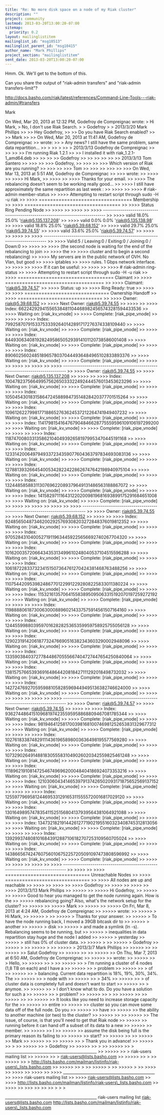 ```yaml
---
title: "Re: No more disk space on a node of my Riak cluster"
description: ""
project: community
lastmod: 2013-03-20T13:00:20-07:00
sitemap:
  priority: 0.2
layout: mailinglistitem
mailinglist_id: "msg10513"
mailinglist_parent_id: "msg10415"
author_name: "Mark Phillips"
project_section: "mailinglistitem"
sent_date: 2013-03-20T13:00:20-07:00
---
```



Hmm. Ok. We'll get to the bottom of this.

Can you share the output of "riak-admin transfers" and "riak-admin
transfers-limit"?

http://docs.basho.com/riak/latest/references/Command-Line-Tools---riak-admin/#transfers

Mark

On Wed, Mar 20, 2013 at 12:32 PM, Godefroy de Compreignac
 wrote:
&gt; Hi Mark,
&gt; No, I don't use Riak Search.
&gt;
&gt; Godefroy
&gt;
&gt; 2013/3/20 Mark Phillips 
&gt;&gt;
&gt;&gt; Hey Godefroy,
&gt;&gt;
&gt;&gt; Do you have Riak Search enabled?
&gt;&gt;
&gt;&gt; Mark
&gt;&gt;
&gt;&gt; On Wed, Mar 20, 2013 at 11:41 AM, Godefroy de Compreignac
&gt;&gt;  wrote:
&gt;&gt; &gt; Any news? I still have the same problem, same data repartition...
&gt;&gt; &gt;
&gt;&gt; &gt;
&gt;&gt; &gt; 2013/3/13 Godefroy de Compreignac 
&gt;&gt; &gt;&gt;
&gt;&gt; &gt;&gt; I'm running Riak 1.2.1
&gt;&gt; &gt;&gt; I installed it with riak\_1.2.1-1\_amd64.deb
&gt;&gt; &gt;&gt;
&gt;&gt; &gt;&gt; Godefroy
&gt;&gt; &gt;&gt;
&gt;&gt; &gt;&gt;
&gt;&gt; &gt;&gt; 2013/3/13 Tom Santero 
&gt;&gt; &gt;&gt;&gt;
&gt;&gt; &gt;&gt;&gt; Godefroy,
&gt;&gt; &gt;&gt;&gt;
&gt;&gt; &gt;&gt;&gt; Which version of Riak are you running?
&gt;&gt; &gt;&gt;&gt;
&gt;&gt; &gt;&gt;&gt; Tom
&gt;&gt; &gt;&gt;&gt;
&gt;&gt; &gt;&gt;&gt;
&gt;&gt; &gt;&gt;&gt; On Wed, Mar 13, 2013 at 5:51 AM, Godefroy de Compreignac
&gt;&gt; &gt;&gt;&gt;  wrote:
&gt;&gt; &gt;&gt;&gt;&gt;
&gt;&gt; &gt;&gt;&gt;&gt; Hi Mark,
&gt;&gt; &gt;&gt;&gt;&gt;
&gt;&gt; &gt;&gt;&gt;&gt; Thanks for your email.
&gt;&gt; &gt;&gt;&gt;&gt; The rebalancing doesn't seem to be working really good...
&gt;&gt; &gt;&gt;&gt;&gt; I still have approximately the same repartition as last week :
&gt;&gt; &gt;&gt;&gt;&gt;
&gt;&gt; &gt;&gt;&gt;&gt; # riak-admin member-status
&gt;&gt; &gt;&gt;&gt;&gt; Attempting to restart script through sudo -H -u riak
&gt;&gt; &gt;&gt;&gt;&gt; ================================= Membership
&gt;&gt; &gt;&gt;&gt;&gt; ==================================
&gt;&gt; &gt;&gt;&gt;&gt; Status Ring Pending Node
&gt;&gt; &gt;&gt;&gt;&gt;
&gt;&gt; &gt;&gt;&gt;&gt;
&gt;&gt; &gt;&gt;&gt;&gt; -------------------------------------------------------------------------------
&gt;&gt; &gt;&gt;&gt;&gt; valid 18.0% 25.0% 'riak@5.135.137.208'
&gt;&gt; &gt;&gt;&gt;&gt; valid 0.0% 0.0% 'riak@5.135.138.98'
&gt;&gt; &gt;&gt;&gt;&gt; valid 18.8% 25.0% 'riak@5.39.68.152'
&gt;&gt; &gt;&gt;&gt;&gt; valid 29.7% 25.0% 'riak@5.39.74.55'
&gt;&gt; &gt;&gt;&gt;&gt; valid 33.6% 25.0% 'riak@5.39.74.57'
&gt;&gt; &gt;&gt;&gt;&gt;
&gt;&gt; &gt;&gt;&gt;&gt;
&gt;&gt; &gt;&gt;&gt;&gt; -------------------------------------------------------------------------------
&gt;&gt; &gt;&gt;&gt;&gt; Valid:5 / Leaving:0 / Exiting:0 / Joining:0 / Down:0
&gt;&gt; &gt;&gt;&gt;&gt;
&gt;&gt; &gt;&gt;&gt;&gt; (the second node is waiting for the end of the rebalancing to join
&gt;&gt; &gt;&gt;&gt;&gt; the
&gt;&gt; &gt;&gt;&gt;&gt; cluster and to begin a second rebalancing)
&gt;&gt; &gt;&gt;&gt;&gt; My servers are in the public network of OVH. No Vlan, but good
&gt;&gt; &gt;&gt;&gt;&gt; iptables
&gt;&gt; &gt;&gt;&gt;&gt; rules. 1 Gbps network interface.
&gt;&gt; &gt;&gt;&gt;&gt;
&gt;&gt; &gt;&gt;&gt;&gt; If it can be useful:
&gt;&gt; &gt;&gt;&gt;&gt;
&gt;&gt; &gt;&gt;&gt;&gt; # riak-admin ring-status
&gt;&gt; &gt;&gt;&gt;&gt; Attempting to restart script through sudo -H -u riak
&gt;&gt; &gt;&gt;&gt;&gt; ================================== Claimant
&gt;&gt; &gt;&gt;&gt;&gt; ===================================
&gt;&gt; &gt;&gt;&gt;&gt; Claimant: 'riak@5.39.74.57'
&gt;&gt; &gt;&gt;&gt;&gt; Status: up
&gt;&gt; &gt;&gt;&gt;&gt; Ring Ready: true
&gt;&gt; &gt;&gt;&gt;&gt;
&gt;&gt; &gt;&gt;&gt;&gt; ============================== Ownership Handoff
&gt;&gt; &gt;&gt;&gt;&gt; ==============================
&gt;&gt; &gt;&gt;&gt;&gt; Owner: riak@5.39.68.152
&gt;&gt; &gt;&gt;&gt;&gt; Next Owner: riak@5.39.74.55
&gt;&gt; &gt;&gt;&gt;&gt;
&gt;&gt; &gt;&gt;&gt;&gt; Index: 662242929415565384811044689824565743281594433536
&gt;&gt; &gt;&gt;&gt;&gt; Waiting on: [riak\_kv\_vnode]
&gt;&gt; &gt;&gt;&gt;&gt; Complete: [riak\_pipe\_vnode]
&gt;&gt; &gt;&gt;&gt;&gt;
&gt;&gt; &gt;&gt;&gt;&gt; Index: 799258707915337533392640142891717276374338109440
&gt;&gt; &gt;&gt;&gt;&gt; Waiting on: [riak\_kv\_vnode]
&gt;&gt; &gt;&gt;&gt;&gt; Complete: [riak\_pipe\_vnode]
&gt;&gt; &gt;&gt;&gt;&gt;
&gt;&gt; &gt;&gt;&gt;&gt; Index: 844930634081928249586505293914101120738586001408
&gt;&gt; &gt;&gt;&gt;&gt; Waiting on: [riak\_kv\_vnode]
&gt;&gt; &gt;&gt;&gt;&gt; Complete: [riak\_pipe\_vnode]
&gt;&gt; &gt;&gt;&gt;&gt;
&gt;&gt; &gt;&gt;&gt;&gt; Index: 890602560248518965780370444936484965102833893376
&gt;&gt; &gt;&gt;&gt;&gt; Waiting on: [riak\_kv\_vnode]
&gt;&gt; &gt;&gt;&gt;&gt; Complete: [riak\_pipe\_vnode]
&gt;&gt; &gt;&gt;&gt;&gt;
&gt;&gt; &gt;&gt;&gt;&gt;
&gt;&gt; &gt;&gt;&gt;&gt;
&gt;&gt; &gt;&gt;&gt;&gt; -------------------------------------------------------------------------------
&gt;&gt; &gt;&gt;&gt;&gt; Owner: riak@5.39.74.55
&gt;&gt; &gt;&gt;&gt;&gt; Next Owner: riak@5.135.137.208
&gt;&gt; &gt;&gt;&gt;&gt;
&gt;&gt; &gt;&gt;&gt;&gt; Index: 1004782375664995756265033322492444576013453623296
&gt;&gt; &gt;&gt;&gt;&gt; Waiting on: [riak\_kv\_vnode]
&gt;&gt; &gt;&gt;&gt;&gt; Complete: [riak\_pipe\_vnode]
&gt;&gt; &gt;&gt;&gt;&gt;
&gt;&gt; &gt;&gt;&gt;&gt; Index: 1050454301831586472458898473514828420377701515264
&gt;&gt; &gt;&gt;&gt;&gt; Waiting on: [riak\_kv\_vnode]
&gt;&gt; &gt;&gt;&gt;&gt; Complete: [riak\_pipe\_vnode]
&gt;&gt; &gt;&gt;&gt;&gt;
&gt;&gt; &gt;&gt;&gt;&gt; Index: 1096126227998177188652763624537212264741949407232
&gt;&gt; &gt;&gt;&gt;&gt; Waiting on: [riak\_kv\_vnode]
&gt;&gt; &gt;&gt;&gt;&gt; Complete: [riak\_pipe\_vnode]
&gt;&gt; &gt;&gt;&gt;&gt;
&gt;&gt; &gt;&gt;&gt;&gt; Index: 1141798154164767904846628775559596109106197299200
&gt;&gt; &gt;&gt;&gt;&gt; Waiting on: [riak\_kv\_vnode]
&gt;&gt; &gt;&gt;&gt;&gt; Complete: [riak\_pipe\_vnode]
&gt;&gt; &gt;&gt;&gt;&gt;
&gt;&gt; &gt;&gt;&gt;&gt; Index: 1187470080331358621040493926581979953470445191168
&gt;&gt; &gt;&gt;&gt;&gt; Waiting on: [riak\_kv\_vnode]
&gt;&gt; &gt;&gt;&gt;&gt; Complete: [riak\_pipe\_vnode]
&gt;&gt; &gt;&gt;&gt;&gt;
&gt;&gt; &gt;&gt;&gt;&gt; Index: 1233142006497949337234359077604363797834693083136
&gt;&gt; &gt;&gt;&gt;&gt; Waiting on: [riak\_kv\_vnode]
&gt;&gt; &gt;&gt;&gt;&gt; Complete: [riak\_pipe\_vnode]
&gt;&gt; &gt;&gt;&gt;&gt;
&gt;&gt; &gt;&gt;&gt;&gt; Index: 1278813932664540053428224228626747642198940975104
&gt;&gt; &gt;&gt;&gt;&gt; Waiting on: [riak\_kv\_vnode]
&gt;&gt; &gt;&gt;&gt;&gt; Complete: [riak\_pipe\_vnode]
&gt;&gt; &gt;&gt;&gt;&gt;
&gt;&gt; &gt;&gt;&gt;&gt; Index: 1324485858831130769622089379649131486563188867072
&gt;&gt; &gt;&gt;&gt;&gt; Waiting on: [riak\_kv\_vnode]
&gt;&gt; &gt;&gt;&gt;&gt; Complete: [riak\_pipe\_vnode]
&gt;&gt; &gt;&gt;&gt;&gt;
&gt;&gt; &gt;&gt;&gt;&gt; Index: 1415829711164312202009819681693899175291684651008
&gt;&gt; &gt;&gt;&gt;&gt; Waiting on: [riak\_kv\_vnode]
&gt;&gt; &gt;&gt;&gt;&gt; Complete: [riak\_pipe\_vnode]
&gt;&gt; &gt;&gt;&gt;&gt;
&gt;&gt; &gt;&gt;&gt;&gt;
&gt;&gt; &gt;&gt;&gt;&gt;
&gt;&gt; &gt;&gt;&gt;&gt; -------------------------------------------------------------------------------
&gt;&gt; &gt;&gt;&gt;&gt; Owner: riak@5.39.74.55
&gt;&gt; &gt;&gt;&gt;&gt; Next Owner: riak@5.39.68.152
&gt;&gt; &gt;&gt;&gt;&gt;
&gt;&gt; &gt;&gt;&gt;&gt; Index: 924856504873462002925769308203272848376019812352
&gt;&gt; &gt;&gt;&gt;&gt; Waiting on: [riak\_kv\_vnode]
&gt;&gt; &gt;&gt;&gt;&gt; Complete: [riak\_pipe\_vnode]
&gt;&gt; &gt;&gt;&gt;&gt;
&gt;&gt; &gt;&gt;&gt;&gt; Index: 970528431040052719119634459225656692740267704320
&gt;&gt; &gt;&gt;&gt;&gt; Waiting on: [riak\_kv\_vnode]
&gt;&gt; &gt;&gt;&gt;&gt; Complete: [riak\_pipe\_vnode]
&gt;&gt; &gt;&gt;&gt;&gt;
&gt;&gt; &gt;&gt;&gt;&gt; Index: 1016200357206643435313499610248040537104515596288
&gt;&gt; &gt;&gt;&gt;&gt; Waiting on: [riak\_kv\_vnode]
&gt;&gt; &gt;&gt;&gt;&gt; Complete: [riak\_pipe\_vnode]
&gt;&gt; &gt;&gt;&gt;&gt;
&gt;&gt; &gt;&gt;&gt;&gt; Index: 1061872283373234151507364761270424381468763488256
&gt;&gt; &gt;&gt;&gt;&gt; Waiting on: [riak\_kv\_vnode]
&gt;&gt; &gt;&gt;&gt;&gt; Complete: [riak\_pipe\_vnode]
&gt;&gt; &gt;&gt;&gt;&gt;
&gt;&gt; &gt;&gt;&gt;&gt; Index: 1107544209539824867701229912292808225833011380224
&gt;&gt; &gt;&gt;&gt;&gt; Waiting on: [riak\_kv\_vnode]
&gt;&gt; &gt;&gt;&gt;&gt; Complete: [riak\_pipe\_vnode]
&gt;&gt; &gt;&gt;&gt;&gt;
&gt;&gt; &gt;&gt;&gt;&gt; Index: 1153216135706415583895095063315192070197259272192
&gt;&gt; &gt;&gt;&gt;&gt; Waiting on: [riak\_kv\_vnode]
&gt;&gt; &gt;&gt;&gt;&gt; Complete: [riak\_pipe\_vnode]
&gt;&gt; &gt;&gt;&gt;&gt;
&gt;&gt; &gt;&gt;&gt;&gt; Index: 1198888061873006300088960214337575914561507164160
&gt;&gt; &gt;&gt;&gt;&gt; Waiting on: [riak\_kv\_vnode]
&gt;&gt; &gt;&gt;&gt;&gt; Complete: [riak\_pipe\_vnode]
&gt;&gt; &gt;&gt;&gt;&gt;
&gt;&gt; &gt;&gt;&gt;&gt; Index: 1244559988039597016282825365359959758925755056128
&gt;&gt; &gt;&gt;&gt;&gt; Waiting on: [riak\_kv\_vnode]
&gt;&gt; &gt;&gt;&gt;&gt; Complete: [riak\_pipe\_vnode]
&gt;&gt; &gt;&gt;&gt;&gt;
&gt;&gt; &gt;&gt;&gt;&gt; Index: 1290231914206187732476690516382343603290002948096
&gt;&gt; &gt;&gt;&gt;&gt; Waiting on: [riak\_kv\_vnode]
&gt;&gt; &gt;&gt;&gt;&gt; Complete: [riak\_pipe\_vnode]
&gt;&gt; &gt;&gt;&gt;&gt;
&gt;&gt; &gt;&gt;&gt;&gt; Index: 1335903840372778448670555667404727447654250840064
&gt;&gt; &gt;&gt;&gt;&gt; Waiting on: [riak\_kv\_vnode]
&gt;&gt; &gt;&gt;&gt;&gt; Complete: [riak\_pipe\_vnode]
&gt;&gt; &gt;&gt;&gt;&gt;
&gt;&gt; &gt;&gt;&gt;&gt; Index: 1381575766539369164864420818427111292018498732032
&gt;&gt; &gt;&gt;&gt;&gt; Waiting on: [riak\_kv\_vnode]
&gt;&gt; &gt;&gt;&gt;&gt; Complete: [riak\_pipe\_vnode]
&gt;&gt; &gt;&gt;&gt;&gt;
&gt;&gt; &gt;&gt;&gt;&gt; Index: 1427247692705959881058285969449495136382746624000
&gt;&gt; &gt;&gt;&gt;&gt; Waiting on: [riak\_kv\_vnode]
&gt;&gt; &gt;&gt;&gt;&gt; Complete: [riak\_pipe\_vnode]
&gt;&gt; &gt;&gt;&gt;&gt;
&gt;&gt; &gt;&gt;&gt;&gt;
&gt;&gt; &gt;&gt;&gt;&gt;
&gt;&gt; &gt;&gt;&gt;&gt; -------------------------------------------------------------------------------
&gt;&gt; &gt;&gt;&gt;&gt; Owner: riak@5.39.74.57
&gt;&gt; &gt;&gt;&gt;&gt; Next Owner: riak@5.39.74.55
&gt;&gt; &gt;&gt;&gt;&gt;
&gt;&gt; &gt;&gt;&gt;&gt; Index: 936274486415109681974235595958868809467081785344
&gt;&gt; &gt;&gt;&gt;&gt; Waiting on: [riak\_kv\_vnode]
&gt;&gt; &gt;&gt;&gt;&gt; Complete: [riak\_pipe\_vnode]
&gt;&gt; &gt;&gt;&gt;&gt;
&gt;&gt; &gt;&gt;&gt;&gt; Index: 981946412581700398168100746981252653831329677312
&gt;&gt; &gt;&gt;&gt;&gt; Waiting on: [riak\_kv\_vnode]
&gt;&gt; &gt;&gt;&gt;&gt; Complete: [riak\_pipe\_vnode]
&gt;&gt; &gt;&gt;&gt;&gt;
&gt;&gt; &gt;&gt;&gt;&gt; Index: 1027618338748291114361965898003636498195577569280
&gt;&gt; &gt;&gt;&gt;&gt; Waiting on: [riak\_kv\_vnode]
&gt;&gt; &gt;&gt;&gt;&gt; Complete: [riak\_pipe\_vnode]
&gt;&gt; &gt;&gt;&gt;&gt;
&gt;&gt; &gt;&gt;&gt;&gt; Index: 1073290264914881830555831049026020342559825461248
&gt;&gt; &gt;&gt;&gt;&gt; Waiting on: [riak\_kv\_vnode]
&gt;&gt; &gt;&gt;&gt;&gt; Complete: [riak\_pipe\_vnode]
&gt;&gt; &gt;&gt;&gt;&gt;
&gt;&gt; &gt;&gt;&gt;&gt; Index: 1118962191081472546749696200048404186924073353216
&gt;&gt; &gt;&gt;&gt;&gt; Waiting on: [riak\_kv\_vnode]
&gt;&gt; &gt;&gt;&gt;&gt; Complete: [riak\_pipe\_vnode]
&gt;&gt; &gt;&gt;&gt;&gt;
&gt;&gt; &gt;&gt;&gt;&gt; Index: 1210306043414653979137426502093171875652569137152
&gt;&gt; &gt;&gt;&gt;&gt; Waiting on: [riak\_kv\_vnode]
&gt;&gt; &gt;&gt;&gt;&gt; Complete: [riak\_pipe\_vnode]
&gt;&gt; &gt;&gt;&gt;&gt;
&gt;&gt; &gt;&gt;&gt;&gt; Index: 1255977969581244695331291653115555720016817029120
&gt;&gt; &gt;&gt;&gt;&gt; Waiting on: [riak\_kv\_vnode]
&gt;&gt; &gt;&gt;&gt;&gt; Complete: [riak\_pipe\_vnode]
&gt;&gt; &gt;&gt;&gt;&gt;
&gt;&gt; &gt;&gt;&gt;&gt; Index: 1301649895747835411525156804137939564381064921088
&gt;&gt; &gt;&gt;&gt;&gt; Waiting on: [riak\_kv\_vnode]
&gt;&gt; &gt;&gt;&gt;&gt; Complete: [riak\_pipe\_vnode]
&gt;&gt; &gt;&gt;&gt;&gt;
&gt;&gt; &gt;&gt;&gt;&gt; Index: 1347321821914426127719021955160323408745312813056
&gt;&gt; &gt;&gt;&gt;&gt; Waiting on: [riak\_kv\_vnode]
&gt;&gt; &gt;&gt;&gt;&gt; Complete: [riak\_pipe\_vnode]
&gt;&gt; &gt;&gt;&gt;&gt;
&gt;&gt; &gt;&gt;&gt;&gt; Index: 1392993748081016843912887106182707253109560705024
&gt;&gt; &gt;&gt;&gt;&gt; Waiting on: [riak\_kv\_vnode]
&gt;&gt; &gt;&gt;&gt;&gt; Complete: [riak\_pipe\_vnode]
&gt;&gt; &gt;&gt;&gt;&gt;
&gt;&gt; &gt;&gt;&gt;&gt; Index: 1438665674247607560106752257205091097473808596992
&gt;&gt; &gt;&gt;&gt;&gt; Waiting on: [riak\_kv\_vnode]
&gt;&gt; &gt;&gt;&gt;&gt; Complete: [riak\_pipe\_vnode]
&gt;&gt; &gt;&gt;&gt;&gt;
&gt;&gt; &gt;&gt;&gt;&gt;
&gt;&gt; &gt;&gt;&gt;&gt;
&gt;&gt; &gt;&gt;&gt;&gt; -------------------------------------------------------------------------------
&gt;&gt; &gt;&gt;&gt;&gt;
&gt;&gt; &gt;&gt;&gt;&gt; ============================== Unreachable Nodes
&gt;&gt; &gt;&gt;&gt;&gt; ==============================
&gt;&gt; &gt;&gt;&gt;&gt; All nodes are up and reachable
&gt;&gt; &gt;&gt;&gt;&gt;
&gt;&gt; &gt;&gt;&gt;&gt;
&gt;&gt; &gt;&gt;&gt;&gt; Godefroy
&gt;&gt; &gt;&gt;&gt;&gt;
&gt;&gt; &gt;&gt;&gt;&gt;
&gt;&gt; &gt;&gt;&gt;&gt; 2013/3/13 Mark Phillips 
&gt;&gt; &gt;&gt;&gt;&gt;&gt;
&gt;&gt; &gt;&gt;&gt;&gt;&gt; Hi Godefroy,
&gt;&gt; &gt;&gt;&gt;&gt;&gt;
&gt;&gt; &gt;&gt;&gt;&gt;&gt; Good to hear you managed to get the node running again. How is the
&gt;&gt; &gt;&gt;&gt;&gt;&gt; rebalancing going? Also, what's the network setup for the cluster?
&gt;&gt; &gt;&gt;&gt;&gt;&gt;
&gt;&gt; &gt;&gt;&gt;&gt;&gt; Mark
&gt;&gt; &gt;&gt;&gt;&gt;&gt;
&gt;&gt; &gt;&gt;&gt;&gt;&gt; On Fri, Mar 8, 2013 at 4:24 AM, Godefroy de Compreignac
&gt;&gt; &gt;&gt;&gt;&gt;&gt;  wrote:
&gt;&gt; &gt;&gt;&gt;&gt;&gt; &gt; Hi Mark,
&gt;&gt; &gt;&gt;&gt;&gt;&gt; &gt;
&gt;&gt; &gt;&gt;&gt;&gt;&gt; &gt; Thanks for your answer.
&gt;&gt; &gt;&gt;&gt;&gt;&gt; &gt; To have the node running back, I moved a 39GB bitcask dir to
&gt;&gt; &gt;&gt;&gt;&gt;&gt; &gt; another
&gt;&gt; &gt;&gt;&gt;&gt;&gt; &gt; disk
&gt;&gt; &gt;&gt;&gt;&gt;&gt; &gt; and made a symlink (ln -s). Rebalancing seems to be running, but
&gt;&gt; &gt;&gt;&gt;&gt;&gt; &gt; inequalities in data repartition stay huge and the node I added
&gt;&gt; &gt;&gt;&gt;&gt;&gt; &gt; yesterday
&gt;&gt; &gt;&gt;&gt;&gt;&gt; &gt; still has 0% of cluster data.
&gt;&gt; &gt;&gt;&gt;&gt;&gt; &gt;
&gt;&gt; &gt;&gt;&gt;&gt;&gt; &gt; Godefroy
&gt;&gt; &gt;&gt;&gt;&gt;&gt; &gt;
&gt;&gt; &gt;&gt;&gt;&gt;&gt; &gt;
&gt;&gt; &gt;&gt;&gt;&gt;&gt; &gt; 2013/3/7 Mark Phillips 
&gt;&gt; &gt;&gt;&gt;&gt;&gt; &gt;&gt;
&gt;&gt; &gt;&gt;&gt;&gt;&gt; &gt;&gt; Salut Godefroy
&gt;&gt; &gt;&gt;&gt;&gt;&gt; &gt;&gt;
&gt;&gt; &gt;&gt;&gt;&gt;&gt; &gt;&gt; On Thu, Mar 7, 2013 at 6:50 AM, Godefroy de Compreignac
&gt;&gt; &gt;&gt;&gt;&gt;&gt; &gt;&gt;  wrote:
&gt;&gt; &gt;&gt;&gt;&gt;&gt; &gt;&gt; &gt; Hello,
&gt;&gt; &gt;&gt;&gt;&gt;&gt; &gt;&gt; &gt;
&gt;&gt; &gt;&gt;&gt;&gt;&gt; &gt;&gt; &gt; I'm running a cluster of 4 nodes (1,8 TB on each) and I have a
&gt;&gt; &gt;&gt;&gt;&gt;&gt; &gt;&gt; &gt; problem
&gt;&gt; &gt;&gt;&gt;&gt;&gt; &gt;&gt; &gt; of
&gt;&gt; &gt;&gt;&gt;&gt;&gt; &gt;&gt; &gt; balancing. Current data repartition is 18%, 19%, 30%, 34%. The
&gt;&gt; &gt;&gt;&gt;&gt;&gt; &gt;&gt; &gt; node with
&gt;&gt; &gt;&gt;&gt;&gt;&gt; &gt;&gt; &gt; 34%
&gt;&gt; &gt;&gt;&gt;&gt;&gt; &gt;&gt; &gt; of cluster data is completely full and doesn't want to start
&gt;&gt; &gt;&gt;&gt;&gt;&gt; &gt;&gt; &gt; anymoe.
&gt;&gt; &gt;&gt;&gt;&gt;&gt; &gt;&gt; &gt; I don't know what to do. Do you have a solution for such a
&gt;&gt; &gt;&gt;&gt;&gt;&gt; &gt;&gt; &gt; problem?
&gt;&gt; &gt;&gt;&gt;&gt;&gt; &gt;&gt; &gt;
&gt;&gt; &gt;&gt;&gt;&gt;&gt; &gt;&gt;
&gt;&gt; &gt;&gt;&gt;&gt;&gt; &gt;&gt;
&gt;&gt; &gt;&gt;&gt;&gt;&gt; &gt;&gt; It looks like you need to increase storage capacity for the
&gt;&gt; &gt;&gt;&gt;&gt;&gt; &gt;&gt; entire
&gt;&gt; &gt;&gt;&gt;&gt;&gt; &gt;&gt; cluster so you can move some data off of the full node. Do you
&gt;&gt; &gt;&gt;&gt;&gt;&gt; &gt;&gt; have
&gt;&gt; &gt;&gt;&gt;&gt;&gt; &gt;&gt; the ability to another machine (or two) to the cluster?
&gt;&gt; &gt;&gt;&gt;&gt;&gt; &gt;&gt;
&gt;&gt; &gt;&gt;&gt;&gt;&gt; &gt;&gt; The issue, of course, is that you'll need to get that Riak node
&gt;&gt; &gt;&gt;&gt;&gt;&gt; &gt;&gt; running before it can hand off a subset of its data to a new
&gt;&gt; &gt;&gt;&gt;&gt;&gt; &gt;&gt; member.
&gt;&gt; &gt;&gt;&gt;&gt;&gt; &gt;&gt; I
&gt;&gt; &gt;&gt;&gt;&gt;&gt; &gt;&gt; assume the disk being full is the primary reason its failing to
&gt;&gt; &gt;&gt;&gt;&gt;&gt; &gt;&gt; start?
&gt;&gt; &gt;&gt;&gt;&gt;&gt; &gt;&gt;
&gt;&gt; &gt;&gt;&gt;&gt;&gt; &gt;&gt; Mark
&gt;&gt; &gt;&gt;&gt;&gt;&gt; &gt;&gt;
&gt;&gt; &gt;&gt;&gt;&gt;&gt; &gt;&gt; &gt; Thank you in advance!
&gt;&gt; &gt;&gt;&gt;&gt;&gt; &gt;&gt; &gt;
&gt;&gt; &gt;&gt;&gt;&gt;&gt; &gt;&gt; &gt; Godefroy
&gt;&gt; &gt;&gt;&gt;&gt;&gt; &gt;&gt; &gt;
&gt;&gt; &gt;&gt;&gt;&gt;&gt; &gt;&gt; &gt; \_\_\_\_\_\_\_\_\_\_\_\_\_\_\_\_\_\_\_\_\_\_\_\_\_\_\_\_\_\_\_\_\_\_\_\_\_\_\_\_\_\_\_\_\_\_\_
&gt;&gt; &gt;&gt;&gt;&gt;&gt; &gt;&gt; &gt; riak-users mailing list
&gt;&gt; &gt;&gt;&gt;&gt;&gt; &gt;&gt; &gt; riak-users@lists.basho.com
&gt;&gt; &gt;&gt;&gt;&gt;&gt; &gt;&gt; &gt;
&gt;&gt; &gt;&gt;&gt;&gt;&gt; &gt;&gt; &gt; http://lists.basho.com/mailman/listinfo/riak-users\_lists.basho.com
&gt;&gt; &gt;&gt;&gt;&gt;&gt; &gt;&gt; &gt;
&gt;&gt; &gt;&gt;&gt;&gt;&gt; &gt;
&gt;&gt; &gt;&gt;&gt;&gt;&gt; &gt;
&gt;&gt; &gt;&gt;&gt;&gt;
&gt;&gt; &gt;&gt;&gt;&gt;
&gt;&gt; &gt;&gt;&gt;&gt;
&gt;&gt; &gt;&gt;&gt;&gt; \_\_\_\_\_\_\_\_\_\_\_\_\_\_\_\_\_\_\_\_\_\_\_\_\_\_\_\_\_\_\_\_\_\_\_\_\_\_\_\_\_\_\_\_\_\_\_
&gt;&gt; &gt;&gt;&gt;&gt; riak-users mailing list
&gt;&gt; &gt;&gt;&gt;&gt; riak-users@lists.basho.com
&gt;&gt; &gt;&gt;&gt;&gt; http://lists.basho.com/mailman/listinfo/riak-users\_lists.basho.com
&gt;&gt; &gt;&gt;&gt;&gt;
&gt;&gt; &gt;&gt;&gt;
&gt;&gt; &gt;&gt;
&gt;&gt; &gt;
&gt;
&gt;

\_\_\_\_\_\_\_\_\_\_\_\_\_\_\_\_\_\_\_\_\_\_\_\_\_\_\_\_\_\_\_\_\_\_\_\_\_\_\_\_\_\_\_\_\_\_\_
riak-users mailing list
riak-users@lists.basho.com
http://lists.basho.com/mailman/listinfo/riak-users\_lists.basho.com

